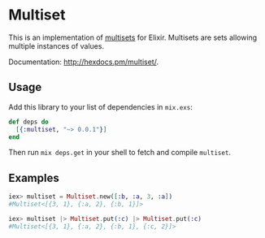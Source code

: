 # Multiset

This is an implementation of [multisets](https://en.wikipedia.org/wiki/Multiset) for
Elixir. Multisets are sets allowing multiple instances of values.

Documentation: http://hexdocs.pm/multiset/.

## Usage

Add this library to your list of dependencies in `mix.exs`:

``` elixir
def deps do
  [{:multiset, "~> 0.0.1"}]
end
```

Then run `mix deps.get` in your shell to fetch and compile `multiset`.

## Examples

``` elixir
iex> multiset = Multiset.new([:b, :a, 3, :a])
#Multiset<[{3, 1}, {:a, 2}, {:b, 1}]>

iex> multiset |> Multiset.put(:c) |> Multiset.put(:c)
#Multiset<[{3, 1}, {:a, 2}, {:b, 1}, {:c, 2}]>
```
